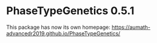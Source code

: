 

# PhaseTypeGenetics 0.5.1

This package has now its own homepage: https://aumath-advancedr2019.github.io/PhaseTypeGenetics/


